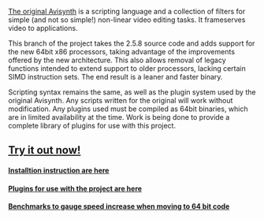 [The original Avisynth](http://www.avisynth.org) is a scripting language and a collection of filters for simple (and not so simple!) non-linear video editing tasks. It frameserves video to applications.

This branch of the project takes the 2.5.8 source code and adds support for the new 64bit x86 processors, taking advantage of the improvements offered by the new architecture.  This also allows removal of legacy functions intended to extend support to older processors, lacking certain SIMD instruction sets.  The end result is a leaner and faster binary.

Scripting syntax remains the same, as well as the plugin system used by the original Avisynth.  Any scripts written for the original will work without modification.  Any plugins used must be compiled as 64bit binaries, which are in limited availability at the time.  Work is being done to provide a complete library of plugins for use with this project.

## [Try it out now!](http://avisynth64.googlecode.com/files/avisynth64_4-16-10.rar) ##

#### [Installtion instruction are here](http://code.google.com/p/avisynth64/wiki/InstallationInstructions) ####

#### [Plugins for use with the project are here](http://code.google.com/p/avisynth64/wiki/PluginLinks) ####

#### [Benchmarks to gauge speed increase when moving to 64 bit code](http://code.google.com/p/avisynth64/wiki/Benchmarks) ####
